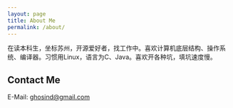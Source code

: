 ```yaml
---
layout: page
title: About Me
permalink: /about/
---
```


在读本科生，坐标苏州，开源爱好者，找工作中。喜欢计算机底层结构、操作系统、编译器。习惯用Linux，语言为C、Java。喜欢开各种坑，填坑速度慢。   

## Contact Me
E-Mail: [ghosind@gmail.com](mailto:ghosind@gmail.com)   
